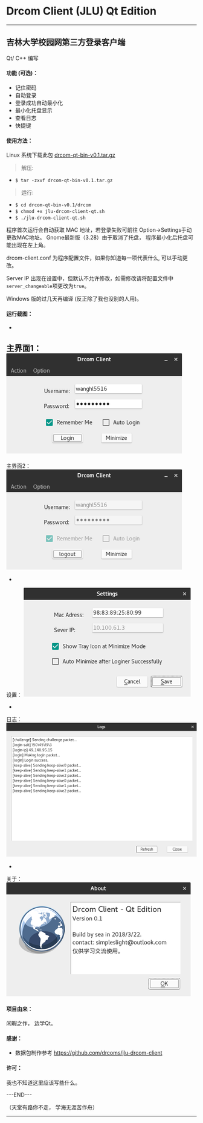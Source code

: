 # Drcom Client (JLU) Qt Edition
---

## 吉林大学校园网第三方登录客户端

Qt/ C++ 编写

#### 功能 (可选)：

* 记住密码
* 自动登录
* 登录成功自动最小化
* 最小化托盘显示
* 查看日志
* 快捷键

#### 使用方法：
Linux 系统下载此包    [drcom-qt-bin-v0.1.tar.gz](https://github.com/suransea/jlu-drcom-client-qt/raw/master/drcom-qt-bin-v0.1.tar.gz)

> 解压:
* `$ tar -zxvf drcom-qt-bin-v0.1.tar.gz`

> 运行:
* `$ cd drcom-qt-bin-v0.1/drcom`
* `$ chmod +x jlu-drcom-client-qt.sh`
* `$ ./jlu-drcom-client-qt.sh`


程序首次运行会自动获取 MAC 地址，若登录失败可前往 Option->Settings手动更改MAC地址。 Gnome最新版（3.28）由于取消了托盘， 程序最小化后托盘可能出现在左上角。

drcom-client.conf 为程序配置文件，如果你知道每一项代表什么, 可以手动更改。

Server IP 出现在设置中，但默认不允许修改，如需修改请将配置文件中`server_changeable`项更改为`true`。

Windows 版的过几天再编译 (反正除了我也没别的人用)。

#### 运行截图：

-
主界面1：
![main](screenshot/main.png)
-

主界面2：
![logined](screenshot/logined.png)

-
设置：
![settings](screenshot/settings.png)

-
日志：
![logs](screenshot/logs.png)

-
关于：
![about](screenshot/about.png)

#### 项目由来：

闲暇之作， 边学Qt。

#### 感谢：

* 数据包制作参考 https://github.com/drcoms/jlu-drcom-client

#### 许可：
我也不知道这里应该写些什么。

---END---

（天堂有路你不走， 学海无涯苦作舟）

---
